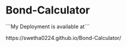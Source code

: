 # Bond-Calculator
<p>
```My Deployment is available at```</p>
https://swetha0224.github.io/Bond-Calculator/
